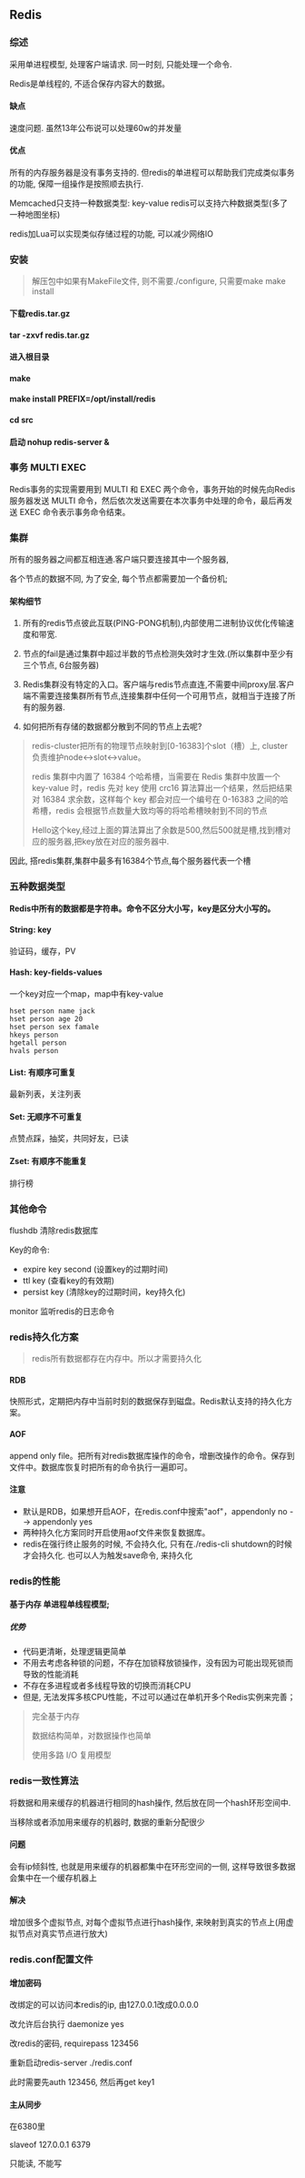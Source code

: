 ## Redis

### 综述

采用单进程模型, 处理客户端请求. 同一时刻, 只能处理一个命令.

Redis是单线程的, 不适合保存内容大的数据。

#### 缺点

速度问题. 虽然13年公布说可以处理60w的并发量

#### 优点

所有的内存服务器是没有事务支持的. 但redis的单进程可以帮助我们完成类似事务的功能, 保障一组操作是按照顺去执行.

Memcached只支持一种数据类型: key-value
redis可以支持六种数据类型(多了一种地图坐标)

redis加Lua可以实现类似存储过程的功能, 可以减少网络IO



### 安装

>  解压包中如果有MakeFile文件, 则不需要./configure, 只需要make make install

#### 下载redis.tar.gz

#### tar -zxvf redis.tar.gz

#### 进入根目录

#### make

#### make install PREFIX=/opt/install/redis

#### cd src

#### 启动 nohup redis-server &



### 事务 MULTI EXEC

Redis事务的实现需要用到 MULTI 和 EXEC 两个命令，事务开始的时候先向Redis服务器发送 MULTI 命令，然后依次发送需要在本次事务中处理的命令，最后再发送 EXEC 命令表示事务命令结束。



### 集群

所有的服务器之间都互相连通.客户端只要连接其中一个服务器,

各个节点的数据不同, 为了安全, 每个节点都需要加一个备份机;

#### 架构细节

1. 所有的redis节点彼此互联(PING-PONG机制),内部使用二进制协议优化传输速度和带宽.

2. 节点的fail是通过集群中超过半数的节点检测失效时才生效.(所以集群中至少有三个节点, 6台服务器)


3. Redis集群没有特定的入口。客户端与redis节点直连,不需要中间proxy层.客户端不需要连接集群所有节点,连接集群中任何一个可用节点，就相当于连接了所有的服务器.
4. 如何把所有存储的数据都分散到不同的节点上去呢?

> redis-cluster把所有的物理节点映射到[0-16383]个slot（槽）上, cluster 负责维护node<->slot<->value。
>
> redis 集群中内置了 16384 个哈希槽，当需要在 Redis 集群中放置一个 key-value 时，redis 先对 key 使用 crc16 算法算出一个结果，然后把结果对 16384 求余数，这样每个 key 都会对应一个编号在 0-16383 之间的哈希槽，redis 会根据节点数量大致均等的将哈希槽映射到不同的节点
>
> Hello这个key,经过上面的算法算出了余数是500,然后500就是槽,找到槽对应的服务器,把key放在对应的服务器中.

因此, 搭redis集群,集群中最多有16384个节点,每个服务器代表一个槽



### 五种数据类型

**Redis中所有的数据都是字符串。命令不区分大小写，key是区分大小写的。**

#### String: key 		

验证码，缓存，PV

#### Hash: key-fields-values		

一个key对应一个map，map中有key-value

```properties
hset person name jack
hset person age 20
hset person sex famale
hkeys person
hgetall person
hvals person
```

#### List: 有顺序可重复	

最新列表，关注列表

#### Set: 无顺序不可重复	

点赞点踩，抽奖，共同好友，已读

#### Zset: 有顺序不能重复

排行榜



### 其他命令	

flushdb 清除redis数据库

Key的命令: 

* expire key second	(设置key的过期时间)
* ttl key 			(查看key的有效期)
* persist key 		(清除key的过期时间，key持久化)

 monitor 监听redis的日志命令



### redis持久化方案

> redis所有数据都存在内存中。所以才需要持久化

#### RDB

快照形式，定期把内存中当前时刻的数据保存到磁盘。Redis默认支持的持久化方案。

#### AOF

append only file。把所有对redis数据库操作的命令，增删改操作的命令。保存到文件中。数据库恢复时把所有的命令执行一遍即可。

#### 注意

* 默认是RDB，如果想开启AOF，在redis.conf中搜索"aof"，appendonly no --> appendonly yes
* 两种持久化方案同时开启使用aof文件来恢复数据库。
* redis在强行终止服务的时候, 不会持久化, 只有在./redis-cli shutdown的时候才会持久化. 也可以人为触发save命令, 来持久化

### redis的性能

#### 基于内存 单进程单线程模型; 

##### 优势

* 代码更清晰，处理逻辑更简单
* 不用去考虑各种锁的问题，不存在加锁释放锁操作，没有因为可能出现死锁而导致的性能消耗
* 不存在多进程或者多线程导致的切换而消耗CPU
* 但是, 无法发挥多核CPU性能，不过可以通过在单机开多个Redis实例来完善；

> 完全基于内存
>
> 数据结构简单，对数据操作也简单
>
> 使用多路 I/O 复用模型



### redis一致性算法

将数据和用来缓存的机器进行相同的hash操作, 然后放在同一个hash环形空间中.

当移除或者添加用来缓存的机器时, 数据的重新分配很少

#### 问题

会有ip倾斜性, 也就是用来缓存的机器都集中在环形空间的一侧, 这样导致很多数据会集中在一个缓存机器上

#### 解决

增加很多个虚拟节点, 对每个虚拟节点进行hash操作, 来映射到真实的节点上(用虚拟节点对真实节点进行放大)



### redis.conf配置文件

#### 增加密码

改绑定的可以访问本redis的ip, 由127.0.0.1改成0.0.0.0

改允许后台执行 daemonize yes

改redis的密码, requirepass 123456

重新启动redis-server ./redis.conf

此时需要先auth 123456, 然后再get key1

#### 主从同步

在6380里

slaveof 127.0.0.1 6379

只能读, 不能写